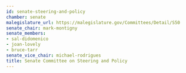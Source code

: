 ```yaml
---
id: senate-steering-and-policy
chamber: senate
malegislature_url: https://malegislature.gov/Committees/Detail/S50
senate_chair: mark-montigny
senate_members:
- sal-didomenico
- joan-lovely
- bruce-tarr
senate_vice_chair: michael-rodrigues
title: Senate Committee on Steering and Policy
---
```

